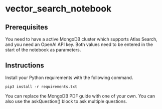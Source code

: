 # vector_search_notebook

## Prerequisites 

You need to have a active MongoDB cluster which supports Atlas Search, and you need an OpenAI API key. Both values need to be entered in the start of the notebook as parameters. 

## Instructions
Install your Python requirements with the following command. 

```pip3 install -r requirements.txt```

You can replace the MongoDB PDF guide with one of your own. You can also use the askQuestion() block to ask multiple questions. 
